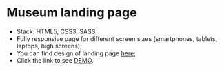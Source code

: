 # Museum landing page

- Stack: HTML5, CSS3, SASS;
- Fully responsive page for different screen sizes (smartphones, tablets, laptops, high screens);
- You can find design of landing page [here](https://www.figma.com/file/cRBCqE06cDrY3s4jX7h3iY/%D0%9D%D0%90%D0%9C%D0%A3-(Edit)?node-id=0%3A1);
- Click the link to see [DEMO](https://Andriykooo.github.io/landing_museum/).

